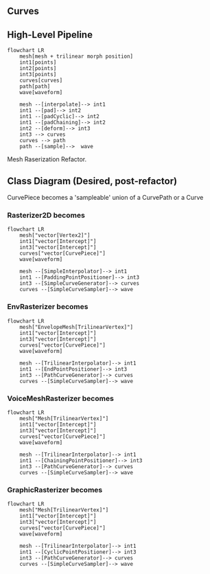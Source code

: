 ## Curves

## High-Level Pipeline

```mermaid
flowchart LR
    mesh[mesh + trilinear morph position]
    int1[points]
    int2[points]
    int3[points]
    curves[curves]
    path[path]
    wave[waveform]

    mesh --[interpolate]--> int1
    int1 --[pad]--> int2
    int1 --[padCyclic]--> int2
    int1 --[padChaining]--> int2
    int2 --[deform]--> int3
    int3 --> curves
    curves --> path
    path --[sample]-->  wave
```

Mesh Raserization Refactor.

## Class Diagram (Desired, post-refactor)

CurvePiece becomes a 'sampleable' union of a CurvePath or a Curve

### Rasterizer2D becomes 

```mermaid
flowchart LR
    mesh["vector[Vertex2]"]
    int1["vector[Intercept]"]
    int3["vector[Intercept]"]
    curves["vector[CurvePiece]"]
    wave[waveform]

    mesh --[SimpleInterpolator]--> int1
    int1 --[PaddingPointPositioner]--> int3
    int3 --[SimpleCurveGenerator]--> curves
    curves --[SimpleCurveSampler]--> wave
```


### EnvRasterizer becomes

```mermaid
flowchart LR
    mesh["EnvelopeMesh[TrilinearVertex]"]
    int1["vector[Intercept]"]
    int3["vector[Intercept]"]
    curves["vector[CurvePiece]"]
    wave[waveform]

    mesh --[TrilinearInterpolator]--> int1
    int1 --[EndPointPositioner]--> int3
    int3 --[PathCurveGenerator]--> curves
    curves --[SimpleCurveSampler]--> wave
```


### VoiceMeshRasterizer becomes

```mermaid
flowchart LR
    mesh["Mesh[TrilinearVertex]"]
    int1["vector[Intercept]"]
    int3["vector[Intercept]"]
    curves["vector[CurvePiece]"]
    wave[waveform]

    mesh --[TrilinearInterpolator]--> int1
    int1 --[ChainingPointPositioner]--> int3
    int3 --[PathCurveGenerator]--> curves
    curves --[SimpleCurveSampler]--> wave
```


### GraphicRasterizer becomes

```mermaid
flowchart LR
    mesh["Mesh[TrilinearVertex]"]
    int1["vector[Intercept]"]
    int3["vector[Intercept]"]
    curves["vector[CurvePiece]"]
    wave[waveform]

    mesh --[TrilinearInterpolator]--> int1
    int1 --[CyclicPointPositioner]--> int3
    int3 --[PathCurveGenerator]--> curves
    curves --[SimpleCurveSampler]--> wave
```